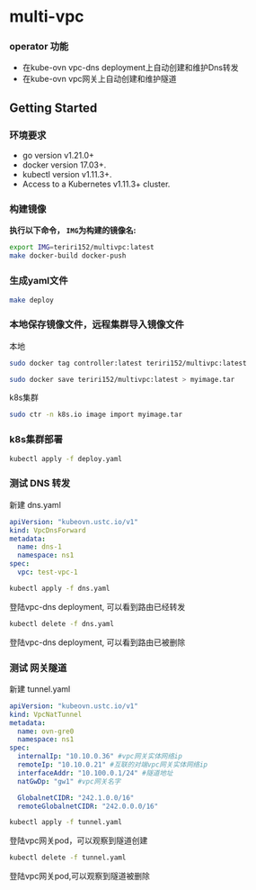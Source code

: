 # multi-vpc
### operator 功能
- 在kube-ovn vpc-dns deployment上自动创建和维护Dns转发
- 在kube-ovn vpc网关上自动创建和维护隧道

## Getting Started

### 环境要求
- go version v1.21.0+
- docker version 17.03+.
- kubectl version v1.11.3+.
- Access to a Kubernetes v1.11.3+ cluster.

### 构建镜像
**执行以下命令， `IMG`为构建的镜像名:**

```sh
export IMG=teriri152/multivpc:latest
make docker-build docker-push
```

### 生成yaml文件

```sh
make deploy
```

### 本地保存镜像文件，远程集群导入镜像文件

本地
```sh
sudo docker tag controller:latest teriri152/multivpc:latest

sudo docker save teriri152/multivpc:latest > myimage.tar
```

k8s集群
```sh
sudo ctr -n k8s.io image import myimage.tar
```

### k8s集群部署
```sh
kubectl apply -f deploy.yaml
```

### 测试 DNS 转发

新建 dns.yaml
```yaml
apiVersion: "kubeovn.ustc.io/v1"
kind: VpcDnsForward
metadata:
  name: dns-1
  namespace: ns1
spec:
  vpc: test-vpc-1

```
```sh
kubectl apply -f dns.yaml
```
登陆vpc-dns deployment, 可以看到路由已经转发
```sh
kubectl delete -f dns.yaml
```
登陆vpc-dns deployment, 可以看到路由已被删除


### 测试 网关隧道
新建 tunnel.yaml

```yaml
apiVersion: "kubeovn.ustc.io/v1"
kind: VpcNatTunnel
metadata:
  name: ovn-gre0
  namespace: ns1
spec:
  internalIp: "10.10.0.36" #vpc网关实体网络ip
  remoteIp: "10.10.0.21" #互联的对端vpc网关实体网络ip
  interfaceAddr: "10.100.0.1/24" #隧道地址
  natGwDp: "gw1" #vpc网关名字

  GlobalnetCIDR: "242.1.0.0/16"
  remoteGlobalnetCIDR: "242.0.0.0/16"

```
```sh
kubectl apply -f tunnel.yaml
```
登陆vpc网关pod，可以观察到隧道创建
```sh
kubectl delete -f tunnel.yaml
```
登陆vpc网关pod,可以观察到隧道被删除